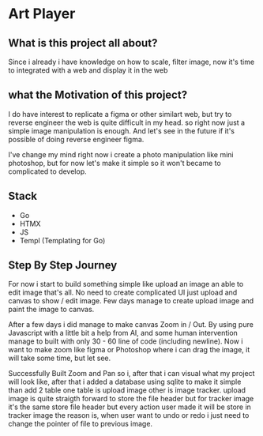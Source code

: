 # Art Player

## What is this project all about?
Since i already i have knowledge on how to scale, filter image, now it's time to integrated with a web and display it in the web

## what the Motivation of this project?
I do have interest to replicate a figma or other similart web, but try to reverse engineer the web is quite difficult in my head.
so right now just a simple image manipulation is enough. And let's see in the future if it's possible of doing reverse engineer figma.

I've change my mind right now i create a photo manipulation like mini photoshop, but for now let's make it simple so it won't became to complicated to develop. 

## Stack
- Go
- HTMX
- JS
- Templ (Templating for Go)

## Step By Step Journey
For now i start to build something simple like upload an image an able to edit image that's all. 
No need to create complicated UI just upload and canvas to show / edit image. Few days manage to create upload image and paint the image to canvas.

After a few days i did manage to make canvas Zoom in / Out. By using pure Javascript with a little bit a help from AI, and some human intervention manage to built with only 30 - 60 line of code (including newline). Now i want to make zoom like figma or Photoshop where i can drag the image, it will take some time, but let see.

Successfully Built Zoom and Pan so i, after that i can visual what my project will look like, after that i added a database using sqlite to make it simple than add 2 table one table is upload image other is image tracker. upload image is quite straigth forward to store the file header but for tracker image it's the same store file header but every action user made it will be store in tracker image the reason is, when user want to undo or redo i just need to change the pointer of file to previous image.


